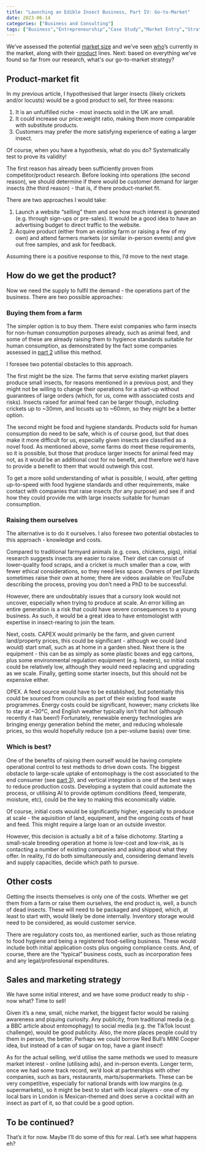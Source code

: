 ```yaml
---
title: "Launching an Edible Insect Business, Part IV: Go-to-Market"
date: 2023-06-14
categories: ["Business and Consulting"]
tags: ["Business","Entrepreneurship","Case Study","Market Entry","Strategy","Go-to-Market","Agriculture","Food","Insects","Entomophagy"]
---
```

We’ve assessed the potential [market size](https://www.jamesgibbins.com/posts/launching-an-edible-insect-business-part-i/) and we’ve seen [who](https://www.jamesgibbins.com/posts/launching-an-edible-insect-business-part-ii/)’s currently in the market, along with their [product](https://www.jamesgibbins.com/posts/launching-an-edible-insect-business-part-iii/) lines. Next: based on everything we’ve found so far from our research, what's our go-to-market strategy?

## Product-market fit

In my previous article, I hypothesised that larger insects (likely crickets and/or locusts) would be a good product to sell, for three reasons:

1. It is an unfulfilled niche - most insects sold in the UK are small.
2. It could increase our price:weight ratio, making them more comparable with substitute products.
3. Customers may prefer the more satisfying experience of eating a larger insect.

Of course, when you have a hypothesis, what do you do? Systematically test to prove its validity!

The first reason has already been sufficiently proven from competitor/product research. Before looking into operations (the second reason), we should determine if there would be customer demand for larger insects (the third reason) - that is, if there product-market fit.

There are two approaches I would take:

1. Launch a website “selling” them and see how much interest is generated (e.g. through sign-ups or pre-sales). It would be a good idea to have an advertising budget to direct traffic to the website.
2. Acquire product (either from an existing farm or raising a few of my own) and attend farmers markets (or similar in-person events) and give out free samples, and ask for feedback.

Assuming there is a positive response to this, I’d move to the next stage.

## How do we get the product?

Now we need the supply to fulfil the demand - the operations part of the business. There are two possible approaches:

### Buying them from a farm

The simpler option is to buy them. There exist companies who farm insects for non-human consumption purposes already, such as animal feed, and some of these are already raising them to hygience standards suitable for human consumption, as demonstrated by the fact some companies assessed in [part 2](https://www.jamesgibbins.com/posts/launching-an-edible-insect-business-part-ii/) utilise this method.

I foresee two potential obstacles to this approach.

The first might be the size. The farms that serve existing market players produce small insects, for reasons mentioned in a previous post, and they might not be willing to change their operations for a start-up without guarantees of large orders (which, for us, come with associated costs and risks). Insects raised for animal feed can be larger though, including crickets up to ~30mm, and locusts up to ~60mm, so they might be a better option.

The second might be food and hygiene standards. Products sold for human consumption do need to be safe, which is of course good, but that does make it more difficult for us, especially given insects are classified as a novel food. As mentioned above, some farms do meet these requirements, so it is possible, but those that produce larger insects for animal feed may not, as it would be an additional cost for no benefit, and therefore we’d have to provide a benefit to them that would outweigh this cost.

To get a more solid understanding of what is possible, I would, after getting up-to-speed with food hygiene standards and other requirements, make contact with companies that raise insects (for any purpose) and see if and how they could provide me with large insects suitable for human consumption.

### Raising them ourselves

The alternative is to do it ourselves. I also foresee two potential obstacles to this approach - knowledge and costs.

Compared to traditional farmyard animals (e.g. cows, chickens, pigs), initial research suggests insects are easier to raise. Their diet can consist of lower-quality food scraps, and a cricket is much smaller than a cow, with fewer ethical considerations, so they need less space. Owners of pet lizards sometimes raise their own at home; there are videos available on YouTube describing the process, proving you don’t need a PhD to be successful.

However, there are undoubtably issues that a cursory look would not uncover, especially when trying to produce at scale. An error killing an entire generation is a risk that could have severe consequences to a young business. As such, it would be a great idea to have entomologist with expertise in insect-rearing to join the team.

Next, costs. CAPEX would primarily be the farm, and given current land/property prices, this could be significant - although we could (and would) start small, such as at home in a garden shed. Next there is the equipment - this can be as simply as some plastic boxes and egg cartons, plus some environmental regulation equipment (e.g. heaters), so initial costs could be relatively low, although they would need replacing and upgrading as we scale. Finally, getting some starter insects, but this should not be expensive either.

OPEX. A feed source would have to be established, but potentially this could be sourced from councils as part of their existing food waste programmes. Energy costs could be significant, however; many crickets like to stay at ~30°C, and English weather typically isn’t that hot (although recently it has been!) Fortunately, renewable energy technologies are bringing energy generation behind the meter, and reducing wholesale prices, so this would hopefully reduce (on a per-volume basis) over time.

### Which is best?

One of the benefits of raising them ourself would be having complete operational control to test methods to drive down costs. The biggest obstacle to large-scale uptake of entomophagy is the cost associated to the end consumer (see [part 3](https://www.jamesgibbins.com/posts/launching-an-edible-insect-business-part-iii/)), and vertical integration is one of the best ways to reduce production costs. Developing a system that could automate the process, or utilising AI to provide optimum conditions (feed, temperate, moisture, etc), could be the key to making this economically viable.

Of course, initial costs would be significantly higher, especially to produce at scale - the aquisition of land, equipment, and the ongoing costs of heat and feed. This might require a large loan or an outside investor.

However, this decision is actually a bit of a false dichotomy. Starting a small-scale breeding operation at home is low-cost and low-risk, as is contacting a number of existing companies and asking about what they offer. In reality, I’d do both simultaneously and, considering demand levels and supply capacities, decide which path to pursue.

## Other costs

Getting the insects themselves is only one of the costs. Whether we get them from a farm or raise them ourselves, the end product is, well, a bunch of dead insects. These will need to be packaged and shipped, which, at least to start with, would likely be done internally. Inventory storage would need to be considered, as would customer service.

There are regulatory costs too, as mentioned earlier, such as those relating to food hygiene and being a registered food-selling business. These would include both initial application costs plus ongoing compliance costs. And, of course, there are the “typical” business costs, such as incorporation fees and any legal/professional expenditures.

## Sales and marketing strategy

We have some initial interest, and we have some product ready to ship - now what? Time to sell!

Given it’s a new, small, niche market, the biggest factor would be raising awareness and piquing curiosity. Any publicity, from traditional media (e.g. a BBC article about entomophagy) to social media (e.g. the TikTok locust challenge), would be good publicity. Also, the more places people could try them in person, the better. Perhaps we could borrow Red Bull’s MINI Cooper idea, but instead of a can of sugar on top, have a giant insect!

As for the actual selling, we’d utilise the same methods we used to measure market interest - online (utilising ads), and in-person events. Longer term, once we had some track record, we’d look at partnerships with other companies, such as bars, restaurants, marts/supermarkets. These can be very competitive, especially for national brands with low margins (e.g. supermarkets), so it might be best to start with local players - one of my local bars in London is Mexican-themed and does serve a cocktail with an insect as part of it, so that could be a good option.

## To be continued?

That’s it for now. Maybe I’ll do some of this for real. Let’s see what happens eh?